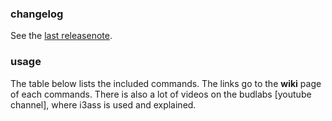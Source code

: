 ### changelog

See the [last releasenote](docs/releasenotes/0next.md).

### usage

The table below lists the included commands. The
links go to the **wiki** page of each commands. 
There is also a lot of videos on the budlabs [youtube channel],
where i3ass is used and explained.
